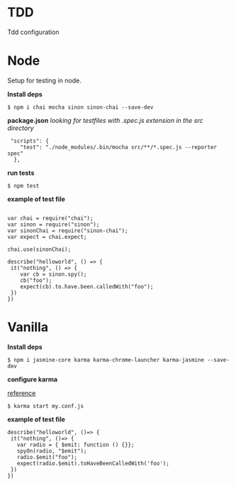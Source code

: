 # TDD
Tdd configuration 



# Node 

Setup for testing in node.

**Install deps**

```
$ npm i chai mocha sinon sinon-chai --save-dev
```


**package.json** *looking for testfiles with .spec.js extension in the src directory*
```
 "scripts": {
    "test": "./node_modules/.bin/mocha src/**/*.spec.js --reporter spec"
  },
 ```
 
 **run tests**
 ```
 $ npm test
 ```
  
  **example of test file**
 ```
 
var chai = require("chai");
var sinon = require("sinon");
var sinonChai = require("sinon-chai");
var expect = chai.expect;
    
chai.use(sinonChai);

describe("helloworld", () => {
  it("nothing", () => {
     var cb = sinon.spy();
     cb("foo");
     expect(cb).to.have.been.calledWith("foo");
  })
})
 
 ```
 
 
 # Vanilla
 
**Install deps**

```
$ npm i jasmine-core karma karma-chrome-launcher karma-jasmine --save-dev
```


**configure karma**

[reference](http://karma-runner.github.io/1.0/intro/configuration.html)

```
$ karma start my.conf.js
```

**example of test file**
```
describe("helloworld", ()=> {
 it("nothing", ()=> {
   var radio = { $emit: function () {}};
   spyOn(radio, "$emit");
   radio.$emit("foo");
   expect(radio.$emit).toHaveBeenCalledWith('foo');
 })
})

```

 
